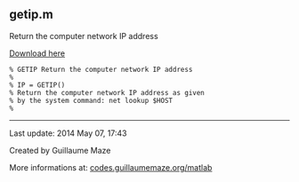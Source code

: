 ## getip.m ##
Return the computer network IP address

[Download here](http://guillaumemaze.googlecode.com/svn/trunk/matlab/codes/inout/getip.m)

```
% GETIP Return the computer network IP address
% 
% IP = GETIP()
% Return the computer network IP address as given
% by the system command: net lookup $HOST
% 
```

---

Last update: 2014 May 07, 17:43

Created by Guillaume Maze

More informations at: [codes.guillaumemaze.org/matlab](http://codes.guillaumemaze.org/matlab)
